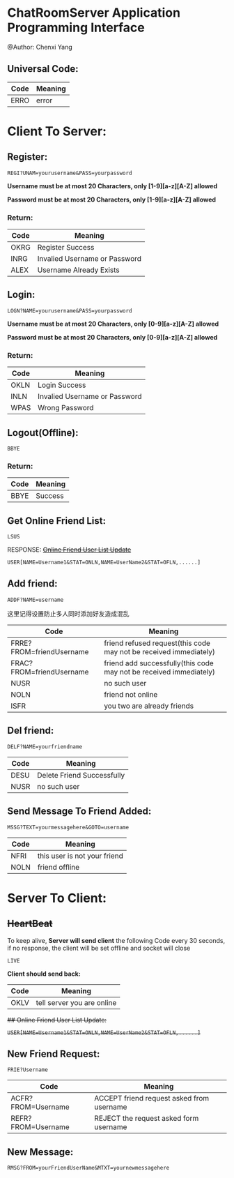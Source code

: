# ChatRoomServer Application Programming Interface

@Author: Chenxi Yang

## Universal Code:

|Code|Meaning|
|----|-------|
|ERRO|error|


# Client To Server:

## Register:

`REGI?UNAM=yourusername&PASS=yourpassword`

**Username must be at most 20 Characters, only [1-9][a-z][A-Z] allowed**

**Password must be at most 20 Characters, only [1-9][a-z][A-Z] allowed**

### Return:

|Code|Meaning|
|----|-------|
|OKRG|Register Success|
|INRG|Invalied Username or Password|
|ALEX|Username Already Exists|

## Login:

`LOGN?NAME=yourusername&PASS=yourpassword`

**Username must be at most 20 Characters, only [0-9][a-z][A-Z] allowed**

**Password must be at most 20 Characters, only [0-9][a-z][A-Z] allowed**

### Return:

|Code|Meaning|
|----|-------|
|OKLN|Login Success|
|INLN|Invalied Username or Password|
|WPAS|Wrong Password|

## Logout(Offline):

`BBYE`

### Return:

|Code|Meaning|
|----|-------|
|BBYE|Success|

## Get Online Friend List:

`LSUS`

RESPONSE: ~~[Online Friend User List Update](#online-friend-user-list-update)~~

`USER[NAME=Username1&STAT=ONLN,NAME=UserName2&STAT=OFLN,......]`



## Add friend:

`ADDF?NAME=username`

这里记得设置防止多人同时添加好友造成混乱

|Code|Meaning|
|----|-------|
|FRRE?FROM=friendUsername|friend refused request(this code may not be received immediately)|
|FRAC?FROM=friendUsername|friend add successfully(this code may not be received immediately)|
|NUSR|no such user|
|NOLN|friend not online|
|ISFR|you two are already friends|

## Del friend:

`DELF?NAME=yourfriendname`

|Code|Meaning|
|----|-------|
|DESU|Delete Friend Successfully|
|NUSR|no such user|

## Send Message To Friend Added:

`MSSG?TEXT=yourmessagehere&GOTO=username `

|Code|Meaning|
|----|-------|
|NFRI|this user is not your friend|
|NOLN|friend offline|
# Server To Client:

## ~~HeartBeat~~

To keep alive, **Server will send client** the following Code every 30 seconds, if no response, the client will be set offline and socket will close

`LIVE`

**Client should send back:**

|Code|Meaning|
|----|-------|
|OKLV|tell server you are online|

~~## Online Friend User List Update:~~

~~`USER[NAME=Username1&STAT=ONLN,NAME=UserName2&STAT=OFLN,......]`~~

## New Friend Request:

`FRIE?Username`

|Code|Meaning|
|----|-------|
|ACFR?FROM=Username|ACCEPT friend request asked from username|
|REFR?FROM=Username|REJECT the request asked form username|

## New Message:

`RMSG?FROM=yourFriendUserName&MTXT=yournewmessagehere`

